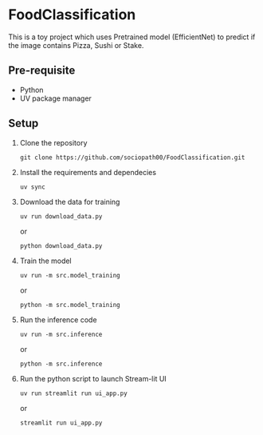 # FoodClassification

This is a toy project which uses Pretrained model (EfficientNet) to predict if the image contains Pizza, Sushi or Stake. 

## Pre-requisite

- Python 
- UV package manager

## Setup

1. Clone the repository

    `git clone https://github.com/sociopath00/FoodClassification.git`

2. Install the requirements and dependecies

    `uv sync`

3. Download the data for training
    
    `uv run download_data.py` 
    
    or 
    
    `python download_data.py`

4. Train the model

    `uv run -m src.model_training`

    or

    `python -m src.model_training`

5. Run the inference code

    `uv run -m src.inference`

    or

    `python -m src.inference`

4. Run the python script to launch Stream-lit UI

    `uv run streamlit run ui_app.py`

    or

    `streamlit run ui_app.py`




